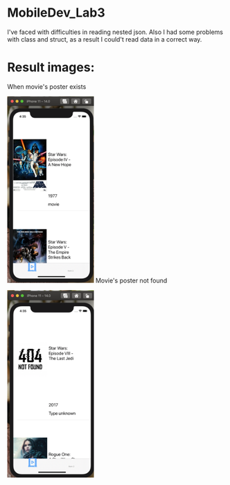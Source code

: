 # MobileDev_Lab3

I've faced with difficulties in reading nested json. Also I had some problems with class and struct, as a result I could't read data in a correct way. 

# Result images:
When movie's poster exists
<p align="left">
  <img src="https://github.com/Annibezh/MobileDev_Lab3/blob/main/movie_poster.png" width="200"
</p>
Movie's poster not found
<p align="left">
  <img src="https://github.com/Annibezh/MobileDev_Lab3/blob/main/not_found.png" width="200"
</p>
